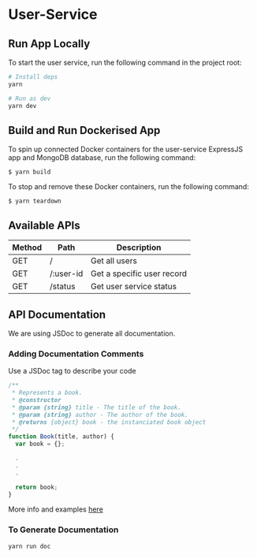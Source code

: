 # User-Service

## Run App Locally

To start the user service, run the following command in the project root:

```sh
# Install deps
yarn

# Run as dev
yarn dev
```

## Build and Run Dockerised App

To spin up connected Docker containers for the user-service ExpressJS app and MongoDB database, run the following command:

```shell
$ yarn build
```

To stop and remove these Docker containers, run the following command:

```shell
$ yarn teardown
```

## Available APIs

| Method | Path | Description |
| --- | --- | --- |
| GET | /         | Get all users |
| GET | /:user-id | Get a specific user record |
| GET | /status   | Get user service status |

## API Documentation

We are using JSDoc to generate all documentation.

### Adding Documentation Comments

Use a JSDoc tag to describe your code

```js
/**
 * Represents a book.
 * @constructor
 * @param {string} title - The title of the book.
 * @param {string} author - The author of the book.
 * @returns {object} book - the instanciated book object
 */
function Book(title, author) {
  var book = {};

  .
  .
  .

  return book;
}
```

More info and examples [here](http://usejsdoc.org/about-getting-started.html)

### To Generate Documentation

```sh
yarn run doc
```
